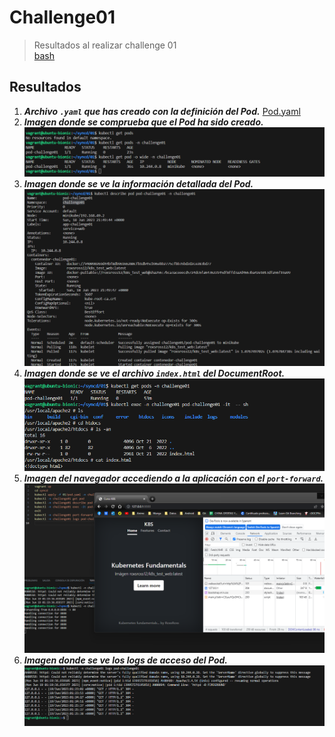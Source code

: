# **Challenge01**

> Resultados al realizar challenge 01 \
[bash](./challenge01.sh)

## **Resultados**

1. ***Archivo `.yaml` que has creado con la definición del Pod.***
[Pod.yaml](./pod.yaml)
2. ***Imagen donde se comprueba que el Pod ha sido creado.***
![Screenshot 01.](./image1.png)
3. ***Imagen donde se ve la información detallada del Pod.***
![Screenshot 02.](./image2.png)
4. ***Imagen donde se ve el archivo `index.html` del DocumentRoot.***
![Screenshot 03.](./image3.png)
5. ***Imagen del navegador accediendo a la aplicación con el `port-forward`.***
![Screenshot 04.](./image4.png)
6. ***Imagen donde se ve los logs de acceso del Pod.***
![Screenshot 05.](./image5.png)